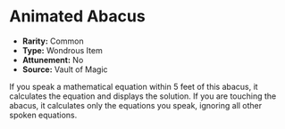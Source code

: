 # Animated Abacus

- **Rarity:** Common
- **Type:** Wondrous Item
- **Attunement:** No
- **Source:** Vault of Magic

If you speak a mathematical equation within 5 feet of this abacus, it calculates the equation and displays the solution. If you are touching the abacus, it calculates only the equations you speak, ignoring all other spoken equations.
